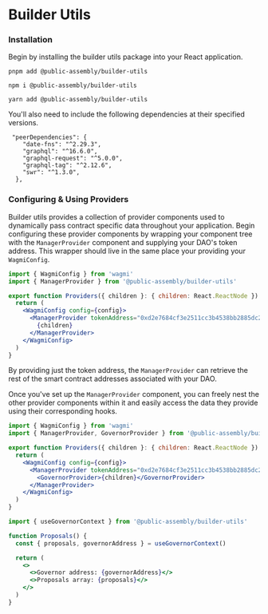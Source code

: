 # Builder Utils

### Installation

Begin by installing the builder utils package into your React application.

```
pnpm add @public-assembly/builder-utils
```

```
npm i @public-assembly/builder-utils
```

```
yarn add @public-assembly/builder-utils
```

You'll also need to include the following dependencies at their specified versions.

```
 "peerDependencies": {
    "date-fns": "^2.29.3",
    "graphql": "^16.6.0",
    "graphql-request": "^5.0.0",
    "graphql-tag": "^2.12.6",
    "swr": "^1.3.0",
  },
```

### Configuring & Using Providers

Builder utils provides a collection of provider components used to dynamically pass contract specific data throughout your application. Begin configuring these provider components by wrapping your component tree with the `ManagerProvider` component and supplying your DAO's token address. This wrapper should live in the same place your providing your `WagmiConfig`.

```jsx
import { WagmiConfig } from 'wagmi'
import { ManagerProvider } from '@public-assembly/builder-utils'

export function Providers({ children }: { children: React.ReactNode }) {
  return (
    <WagmiConfig config={config}>
      <ManagerProvider tokenAddress="0xd2e7684cf3e2511cc3b4538bb2885dc206583076">
        {children}
      </ManagerProvider>
    </WagmiConfig>
  )
}
```

By providing just the token address, the `ManagerProvider` can retrieve the rest of the smart contract addresses associated with your DAO.

Once you've set up the `ManagerProvider` component, you can freely nest the other provider components within it and easily access the data they provide using their corresponding hooks.

```jsx
import { WagmiConfig } from 'wagmi'
import { ManagerProvider, GovernorProvider } from '@public-assembly/builder-utils'

export function Providers({ children }: { children: React.ReactNode }) {
  return (
    <WagmiConfig config={config}>
      <ManagerProvider tokenAddress="0xd2e7684cf3e2511cc3b4538bb2885dc206583076">
        <GovernorProvider>{children}</GovernorProvider>
      </ManagerProvider>
    </WagmiConfig>
  )
}
```

```jsx
import { useGovernorContext } from '@public-assembly/builder-utils'

function Proposals() {
  const { proposals, governorAddress } = useGovernorContext()

  return (
    <>
      <>Governor address: {governorAddress}</>
      <>Proposals array: {proposals}</>
    </>
  )
}
```
